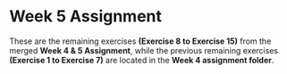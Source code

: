 # Week 5 Assignment

These are the remaining exercises **(Exercise 8 to Exercise 15)** from the merged **Week 4 & 5 Assignment**, while the previous remaining exercises **(Exercise 1 to Exercise 7)** are located in the **Week 4 assignment folder**.
